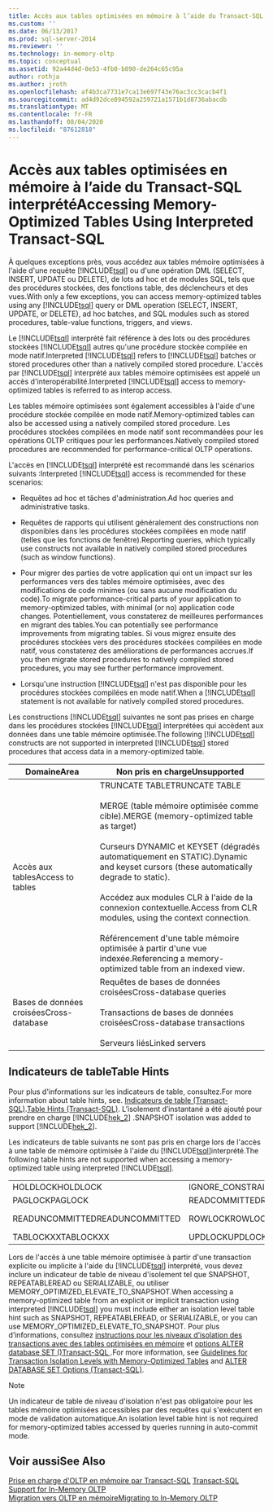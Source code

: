 ```yaml
---
title: Accès aux tables optimisées en mémoire à l’aide du Transact-SQL interprété | Microsoft Docs
ms.custom: ''
ms.date: 06/13/2017
ms.prod: sql-server-2014
ms.reviewer: ''
ms.technology: in-memory-oltp
ms.topic: conceptual
ms.assetid: 92a44d4d-0e53-4fb0-b890-de264c65c95a
author: rothja
ms.author: jroth
ms.openlocfilehash: af4b3ca7731e7ca13e697f43e76ac3cc3cacb4f1
ms.sourcegitcommit: ad4d92dce894592a259721a1571b1d8736abacdb
ms.translationtype: MT
ms.contentlocale: fr-FR
ms.lasthandoff: 08/04/2020
ms.locfileid: "87612818"
---
```

# <a name="accessing-memory-optimized-tables-using-interpreted-transact-sql"></a><span data-ttu-id="14a59-102">Accès aux tables optimisées en mémoire à l’aide du Transact-SQL interprété</span><span class="sxs-lookup"><span data-stu-id="14a59-102">Accessing Memory-Optimized Tables Using Interpreted Transact-SQL</span></span>
  <span data-ttu-id="14a59-103">À quelques exceptions près, vous accédez aux tables mémoire optimisées à l'aide d'une requête [!INCLUDE[tsql](../../includes/tsql-md.md)] ou d'une opération DML (SELECT, INSERT, UPDATE ou DELETE), de lots ad hoc et de modules SQL, tels que des procédures stockées, des fonctions table, des déclencheurs et des vues.</span><span class="sxs-lookup"><span data-stu-id="14a59-103">With only a few exceptions, you can access memory-optimized tables using any [!INCLUDE[tsql](../../includes/tsql-md.md)] query or DML operation (SELECT, INSERT, UPDATE, or DELETE), ad hoc batches, and SQL modules such as stored procedures, table-value functions, triggers, and views.</span></span>  
  
 <span data-ttu-id="14a59-104">Le [!INCLUDE[tsql](../../includes/tsql-md.md)] interprété fait référence à des lots ou des procédures stockées [!INCLUDE[tsql](../../includes/tsql-md.md)] autres qu'une procédure stockée compilée en mode natif.</span><span class="sxs-lookup"><span data-stu-id="14a59-104">Interpreted [!INCLUDE[tsql](../../includes/tsql-md.md)] refers to [!INCLUDE[tsql](../../includes/tsql-md.md)] batches or stored procedures other than a natively compiled stored procedure.</span></span> <span data-ttu-id="14a59-105">L'accès par [!INCLUDE[tsql](../../includes/tsql-md.md)] interprété aux tables mémoire optimisées est appelé un accès d'interopérabilité.</span><span class="sxs-lookup"><span data-stu-id="14a59-105">Interpreted [!INCLUDE[tsql](../../includes/tsql-md.md)] access to memory-optimized tables is referred to as interop access.</span></span>  
  
 <span data-ttu-id="14a59-106">Les tables mémoire optimisées sont également accessibles à l'aide d'une procédure stockée compilée en mode natif.</span><span class="sxs-lookup"><span data-stu-id="14a59-106">Memory-optimized tables can also be accessed using a natively compiled stored procedure.</span></span> <span data-ttu-id="14a59-107">Les procédures stockées compilées en mode natif sont recommandées pour les opérations OLTP critiques pour les performances.</span><span class="sxs-lookup"><span data-stu-id="14a59-107">Natively compiled stored procedures are recommended for performance-critical OLTP operations.</span></span>  
  
 <span data-ttu-id="14a59-108">L'accès en [!INCLUDE[tsql](../../includes/tsql-md.md)] interprété est recommandé dans les scénarios suivants :</span><span class="sxs-lookup"><span data-stu-id="14a59-108">Interpreted [!INCLUDE[tsql](../../includes/tsql-md.md)] access is recommended for these scenarios:</span></span>  
  
-   <span data-ttu-id="14a59-109">Requêtes ad hoc et tâches d'administration.</span><span class="sxs-lookup"><span data-stu-id="14a59-109">Ad hoc queries and administrative tasks.</span></span>  
  
-   <span data-ttu-id="14a59-110">Requêtes de rapports qui utilisent généralement des constructions non disponibles dans les procédures stockées compilées en mode natif (telles que les fonctions de fenêtre).</span><span class="sxs-lookup"><span data-stu-id="14a59-110">Reporting queries, which typically use constructs not available in natively compiled stored procedures (such as window functions).</span></span>  
  
-   <span data-ttu-id="14a59-111">Pour migrer des parties de votre application qui ont un impact sur les performances vers des tables mémoire optimisées, avec des modifications de code minimes (ou sans aucune modification du code).</span><span class="sxs-lookup"><span data-stu-id="14a59-111">To migrate performance-critical parts of your application to memory-optimized tables, with minimal (or no) application code changes.</span></span> <span data-ttu-id="14a59-112">Potentiellement, vous constaterez de meilleures performances en migrant des tables.</span><span class="sxs-lookup"><span data-stu-id="14a59-112">You can potentially see performance improvements from migrating tables.</span></span> <span data-ttu-id="14a59-113">Si vous migrez ensuite des procédures stockées vers des procédures stockées compilées en mode natif, vous constaterez des améliorations de performances accrues.</span><span class="sxs-lookup"><span data-stu-id="14a59-113">If you then migrate stored procedures to natively compiled stored procedures, you may see further performance improvement.</span></span>  
  
-   <span data-ttu-id="14a59-114">Lorsqu'une instruction [!INCLUDE[tsql](../../includes/tsql-md.md)] n'est pas disponible pour les procédures stockées compilées en mode natif.</span><span class="sxs-lookup"><span data-stu-id="14a59-114">When a [!INCLUDE[tsql](../../includes/tsql-md.md)] statement is not available for natively compiled stored procedures.</span></span>  
  
 <span data-ttu-id="14a59-115">Les constructions [!INCLUDE[tsql](../../includes/tsql-md.md)] suivantes ne sont pas prises en charge dans les procédures stockées [!INCLUDE[tsql](../../includes/tsql-md.md)] interprétées qui accèdent aux données dans une table mémoire optimisée.</span><span class="sxs-lookup"><span data-stu-id="14a59-115">The following [!INCLUDE[tsql](../../includes/tsql-md.md)] constructs are not supported in interpreted [!INCLUDE[tsql](../../includes/tsql-md.md)] stored procedures that access data in a memory-optimized table.</span></span>  
  
|<span data-ttu-id="14a59-116">Domaine</span><span class="sxs-lookup"><span data-stu-id="14a59-116">Area</span></span>|<span data-ttu-id="14a59-117">Non pris en charge</span><span class="sxs-lookup"><span data-stu-id="14a59-117">Unsupported</span></span>|  
|----------|-----------------|  
|<span data-ttu-id="14a59-118">Accès aux tables</span><span class="sxs-lookup"><span data-stu-id="14a59-118">Access to tables</span></span>|<span data-ttu-id="14a59-119">TRUNCATE TABLE</span><span class="sxs-lookup"><span data-stu-id="14a59-119">TRUNCATE TABLE</span></span><br /><br /> <span data-ttu-id="14a59-120">MERGE (table mémoire optimisée comme cible).</span><span class="sxs-lookup"><span data-stu-id="14a59-120">MERGE (memory-optimized table as target)</span></span><br /><br /> <span data-ttu-id="14a59-121">Curseurs DYNAMIC et KEYSET (dégradés automatiquement en STATIC).</span><span class="sxs-lookup"><span data-stu-id="14a59-121">Dynamic and keyset cursors (these automatically degrade to static).</span></span><br /><br /> <span data-ttu-id="14a59-122">Accédez aux modules CLR à l'aide de la connexion contextuelle.</span><span class="sxs-lookup"><span data-stu-id="14a59-122">Access from CLR modules, using the context connection.</span></span><br /><br /> <span data-ttu-id="14a59-123">Référencement d'une table mémoire optimisée à partir d'une vue indexée.</span><span class="sxs-lookup"><span data-stu-id="14a59-123">Referencing a memory-optimized table from an indexed view.</span></span>|  
|<span data-ttu-id="14a59-124">Bases de données croisées</span><span class="sxs-lookup"><span data-stu-id="14a59-124">Cross-database</span></span>|<span data-ttu-id="14a59-125">Requêtes de bases de données croisées</span><span class="sxs-lookup"><span data-stu-id="14a59-125">Cross-database queries</span></span><br /><br /> <span data-ttu-id="14a59-126">Transactions de bases de données croisées</span><span class="sxs-lookup"><span data-stu-id="14a59-126">Cross-database transactions</span></span><br /><br /> <span data-ttu-id="14a59-127">Serveurs liés</span><span class="sxs-lookup"><span data-stu-id="14a59-127">Linked servers</span></span>|  
  
## <a name="table-hints"></a><span data-ttu-id="14a59-128">Indicateurs de table</span><span class="sxs-lookup"><span data-stu-id="14a59-128">Table Hints</span></span>  
 <span data-ttu-id="14a59-129">Pour plus d'informations sur les indicateurs de table, consultez.</span><span class="sxs-lookup"><span data-stu-id="14a59-129">For more information about table hints, see.</span></span> <span data-ttu-id="14a59-130">[Indicateurs de table &#40;Transact-SQL&#41;](/sql/t-sql/queries/hints-transact-sql-table).</span><span class="sxs-lookup"><span data-stu-id="14a59-130">[Table Hints &#40;Transact-SQL&#41;](/sql/t-sql/queries/hints-transact-sql-table).</span></span> <span data-ttu-id="14a59-131">L’isolement d’instantané a été ajouté pour prendre en charge [!INCLUDE[hek_2](../../includes/hek-2-md.md)] .</span><span class="sxs-lookup"><span data-stu-id="14a59-131">SNAPSHOT isolation was added to support [!INCLUDE[hek_2](../../includes/hek-2-md.md)].</span></span>  
  
 <span data-ttu-id="14a59-132">Les indicateurs de table suivants ne sont pas pris en charge lors de l'accès à une table de mémoire optimisée à l'aide du [!INCLUDE[tsql](../../includes/tsql-md.md)]interprété.</span><span class="sxs-lookup"><span data-stu-id="14a59-132">The following table hints are not supported when accessing a memory-optimized table using interpreted [!INCLUDE[tsql](../../includes/tsql-md.md)].</span></span>  
  
|||||  
|-|-|-|-|  
|<span data-ttu-id="14a59-133">HOLDLOCK</span><span class="sxs-lookup"><span data-stu-id="14a59-133">HOLDLOCK</span></span>|<span data-ttu-id="14a59-134">IGNORE_CONSTRAINTS</span><span class="sxs-lookup"><span data-stu-id="14a59-134">IGNORE_CONSTRAINTS</span></span>|<span data-ttu-id="14a59-135">IGNORE_TRIGGERS</span><span class="sxs-lookup"><span data-stu-id="14a59-135">IGNORE_TRIGGERS</span></span>|<span data-ttu-id="14a59-136">NOWAIT</span><span class="sxs-lookup"><span data-stu-id="14a59-136">NOWAIT</span></span>|  
|<span data-ttu-id="14a59-137">PAGLOCK</span><span class="sxs-lookup"><span data-stu-id="14a59-137">PAGLOCK</span></span>|<span data-ttu-id="14a59-138">READCOMMITTED</span><span class="sxs-lookup"><span data-stu-id="14a59-138">READCOMMITTED</span></span>|<span data-ttu-id="14a59-139">READCOMMITTEDLOCK</span><span class="sxs-lookup"><span data-stu-id="14a59-139">READCOMMITTEDLOCK</span></span>|<span data-ttu-id="14a59-140">READPAST</span><span class="sxs-lookup"><span data-stu-id="14a59-140">READPAST</span></span>|  
|<span data-ttu-id="14a59-141">READUNCOMMITTED</span><span class="sxs-lookup"><span data-stu-id="14a59-141">READUNCOMMITTED</span></span>|<span data-ttu-id="14a59-142">ROWLOCK</span><span class="sxs-lookup"><span data-stu-id="14a59-142">ROWLOCK</span></span>|<span data-ttu-id="14a59-143">SPATIAL_WINDOW_MAX_CELLS = *integer*</span><span class="sxs-lookup"><span data-stu-id="14a59-143">SPATIAL_WINDOW_MAX_CELLS = *integer*</span></span>|<span data-ttu-id="14a59-144">TABLOCK</span><span class="sxs-lookup"><span data-stu-id="14a59-144">TABLOCK</span></span>|  
|<span data-ttu-id="14a59-145">TABLOCKXX</span><span class="sxs-lookup"><span data-stu-id="14a59-145">TABLOCKXX</span></span>|<span data-ttu-id="14a59-146">UPDLOCK</span><span class="sxs-lookup"><span data-stu-id="14a59-146">UPDLOCK</span></span>|<span data-ttu-id="14a59-147">XLOCK</span><span class="sxs-lookup"><span data-stu-id="14a59-147">XLOCK</span></span>||  
  
 <span data-ttu-id="14a59-148">Lors de l'accès à une table mémoire optimisée à partir d'une transaction explicite ou implicite à l'aide du [!INCLUDE[tsql](../../includes/tsql-md.md)] interprété, vous devez inclure un indicateur de table de niveau d'isolement tel que SNAPSHOT, REPEATABLEREAD ou SERIALIZABLE, ou utiliser MEMORY_OPTIMIZED_ELEVATE_TO_SNAPSHOT.</span><span class="sxs-lookup"><span data-stu-id="14a59-148">When accessing a memory-optimized table from an explicit or implicit transaction using interpreted [!INCLUDE[tsql](../../includes/tsql-md.md)] you must include either an isolation level table hint such as SNAPSHOT, REPEATABLEREAD, or SERIALIZABLE, or you can use MEMORY_OPTIMIZED_ELEVATE_TO_SNAPSHOT.</span></span> <span data-ttu-id="14a59-149">Pour plus d’informations, consultez [instructions pour les niveaux d’isolation des transactions avec des tables optimisées en mémoire](memory-optimized-tables.md) et [options ALTER database SET &#40;&#41;Transact-SQL ](/sql/t-sql/statements/alter-database-transact-sql-set-options).</span><span class="sxs-lookup"><span data-stu-id="14a59-149">For more information, see [Guidelines for Transaction Isolation Levels with Memory-Optimized Tables](memory-optimized-tables.md) and [ALTER DATABASE SET Options &#40;Transact-SQL&#41;](/sql/t-sql/statements/alter-database-transact-sql-set-options).</span></span>  
  
> [!NOTE]  
>  <span data-ttu-id="14a59-150">Un indicateur de table de niveau d'isolation n'est pas obligatoire pour les tables mémoire optimisées accessibles par des requêtes qui s'exécutent en mode de validation automatique.</span><span class="sxs-lookup"><span data-stu-id="14a59-150">An isolation level table hint is not required for memory-optimized tables accessed by queries running in auto-commit mode.</span></span>  
  
## <a name="see-also"></a><span data-ttu-id="14a59-151">Voir aussi</span><span class="sxs-lookup"><span data-stu-id="14a59-151">See Also</span></span>  
 <span data-ttu-id="14a59-152">[Prise en charge d'OLTP en mémoire par Transact-SQL](transact-sql-support-for-in-memory-oltp.md) </span><span class="sxs-lookup"><span data-stu-id="14a59-152">[Transact-SQL Support for In-Memory OLTP](transact-sql-support-for-in-memory-oltp.md) </span></span>  
 [<span data-ttu-id="14a59-153">Migration vers OLTP en mémoire</span><span class="sxs-lookup"><span data-stu-id="14a59-153">Migrating to In-Memory OLTP</span></span>](migrating-to-in-memory-oltp.md)  
  
  
